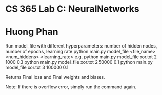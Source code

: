 # CS 365 Lab C: NeuralNetworks
# Huong Phan

Run model_file with different hyperparameters: number of hidden nodes, number of epochs, learning rate
python main.py model_file <file_name> <num_hiddens>  <epochs>  <learning_rate>
e.g. python main.py model_file xor.txt 2 1000 0.3
python main.py model_file xor.txt 2 50000 0.1
python main.py model_file xor.txt 3 100000 0.1

Returns Final loss and Final weights and biases.

Note: If there is overflow error, simply run the command again.

